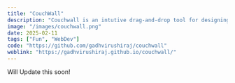 ```yaml
---
title: "CouchWall"
description: "Couchwall is an intutive drag-and-drop tool for designing perfect art placements. Visualize, create, and style with confidence before you hang! Made with NextJS as a Weekend Project."
image: "/images/couchwall.png"
date: 2025-02-11
tags: ["Fun", "WebDev"]
code: "https://github.com/gadhvirushiraj/couchwall"
weblink: "https://gadhvirushiraj.github.io/couchwall/"
---
```


Will Update this soon!
